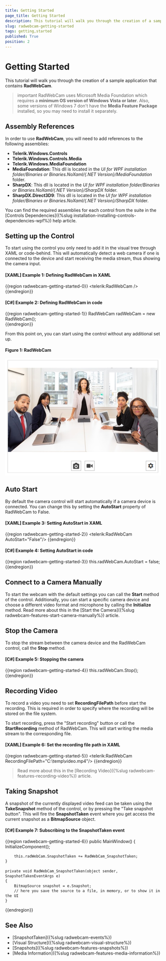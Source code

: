 ```yaml
---
title: Getting Started
page_title: Getting Started
description: This tutorial will walk you through the creation of a sample application that contains RadWebCam.
slug: radwebcam-getting-started
tags: getting,started
published: True
position: 2
---
```


# Getting Started

This tutorial will walk you through the creation of a sample application that contains __RadWebCam__.

>important RadWebCam uses Microsoft Media Foundation which requires a __minimum OS version of Windows Vista or later__. Also, some versions of Windows 7 don't have the __Media Feature Package__ installed, so you may need to install it separately.  

## Assembly References

In order to use __RadWebCam__, you will need to add references to the following assemblies:
* __Telerik.Windows.Controls__
* __Telerik.Windows.Controls.Media__
* __Telerik.Windows.MediaFoundation__
* __MediaFoundation__: This dll is located in the *UI for WPF installation folder/Binaries or Binaries.NoXaml/{.NET Version}/MediaFoundation* folder.
* __SharpDX__: This dll is located in the *UI for WPF installation folder/Binaries or Binaries.NoXaml/{.NET Version}/SharpDX* folder.
* __SharpDX.Direct3D9__: This dll is located in the *UI for WPF installation folder/Binaries or Binaries.NoXaml/{.NET Version}/SharpDX* folder.

You can find the required assemblies for each control from the suite in the [Controls Dependencies]({%slug installation-installing-controls-dependencies-wpf%}) help article.

## Setting up the Control

To start using the control you only need to add it in the visual tree through XAML or code-behind. This will automatically detect a web camera if one is connected to the device and start receiving the media stream, thus showing the camera input.

#### __[XAML] Example 1: Defining RadWebCam in XAML__
{{region radwebcam-getting-started-0}}
	<telerik:RadWebCam />
{{endregion}}

#### __[C#] Example 2: Defining RadWebCam in code__
{{region radwebcam-getting-started-1}}
	RadWebCam radWebCam = new RadWebCam();	
{{endregion}}

From this point on, you can start using the control without any additional set up.

#### Figure 1: RadWebCam
![](images/radwebcam-getting-started-0.png)

## Auto Start

By default the camera control will start automatically if a camera device is connected. You can change this by setting the __AutoStart__ property of RadWebCam to False.

#### __[XAML] Example 3: Setting AutoStart in XAML__
{{region radwebcam-getting-started-2}}
	 <telerik:RadWebCam AutoStart="False"/>
{{endregion}}

#### __[C#] Example 4: Setting AutoStart in code__
{{region radwebcam-getting-started-3}}
	this.radWebCam.AutoStart = false;
{{endregion}}

## Connect to a Camera Manually

To start the webcam with the default settings you can call the __Start__ method of the control. Additionally, you can start a specific camera device and choose a different video format and microphone by calling the __Initialize__ method. Read more about this in the [Start the Camera]({%slug radwebcam-features-start-camera-manually%}) article.

## Stop the Camera

To stop the stream between the camera device and the RadWebCam control, call the __Stop__ method.

#### __[C#] Example 5: Stopping the camera__
{{region radwebcam-getting-started-4}}
	this.radWebCam.Stop();
{{endregion}}

## Recording Video

To record a video you need to set __RecordingFilePath__ before start the recording. This is required in order to specify where the recording will be stored on the file system.

To start recording, press the "Start recording" button or call the __StartRecording__ method of RadWebCam. This will start writing the media stream to the corresponding file.

#### __[XAML] Example 6: Set the recording file path in XAML__
{{region radwebcam-getting-started-5}}
	<telerik:RadWebCam RecordingFilePath="C:\\temp\\video.mp4"/>
{{endregion}}

> Read more about this in the [Recording Video]({%slug radwebcam-features-recording-video%}) article.

## Taking Snapshot

A snapshot of the currently displayed video feed can be taken using the __TakeSnapshot__ method of the control, or by pressing the "Take snapshot button". This will fire the __SnapshotTaken__ event where you get access the current snapshot as a __BitmapSource__ object.

#### __[C#] Example 7: Subscribing to the SnapshotTaken event__
{{region radwebcam-getting-started-6}}
	public MainWindow()
	{
		InitializeComponent();
		
		this.radWebCam.SnapshotTaken += RadWebCam_SnapshotTaken;
	}

	private void RadWebCam_SnapshotTaken(object sender, SnapshotTakenEventArgs e)
	{
		BitmapSource snapshot = e.Snapshot;
		// here you save the source to a file, in memory, or to show it in the UI
	}
{{endregion}}

## See Also  
* [SnapshotTaken]({%slug radwebcam-events%})
* [Visual Structure]({%slug radwebcam-visual-structure%})
* [Snapshots]({%slug radwebcam-features-snapshots%})
* [Media Information]({%slug radwebcam-features-media-information%})

